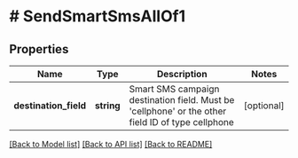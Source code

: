 # # SendSmartSmsAllOf1

## Properties

Name | Type | Description | Notes
------------ | ------------- | ------------- | -------------
**destination_field** | **string** | Smart SMS campaign destination field. Must be &#39;cellphone&#39; or the other field ID of type                                 cellphone | [optional]

[[Back to Model list]](../../README.md#models) [[Back to API list]](../../README.md#endpoints) [[Back to README]](../../README.md)
